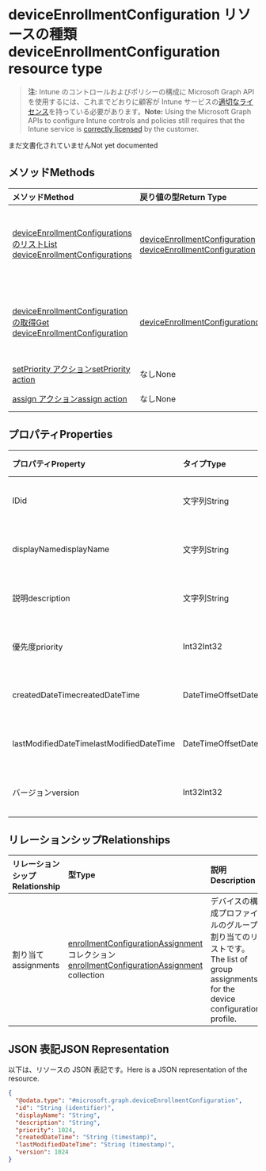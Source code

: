 # <a name="deviceenrollmentconfiguration-resource-type"></a><span data-ttu-id="b7543-101">deviceEnrollmentConfiguration リソースの種類</span><span class="sxs-lookup"><span data-stu-id="b7543-101">deviceEnrollmentConfiguration resource type</span></span>

> <span data-ttu-id="b7543-102">**注:** Intune のコントロールおよびポリシーの構成に Microsoft Graph API を使用するには、これまでどおりに顧客が Intune サービスの[適切なライセンス](https://go.microsoft.com/fwlink/?linkid=839381)を持っている必要があります。</span><span class="sxs-lookup"><span data-stu-id="b7543-102">**Note:** Using the Microsoft Graph APIs to configure Intune controls and policies still requires that the Intune service is [correctly licensed](https://go.microsoft.com/fwlink/?linkid=839381) by the customer.</span></span>

<span data-ttu-id="b7543-103">まだ文書化されていません</span><span class="sxs-lookup"><span data-stu-id="b7543-103">Not yet documented</span></span>
## <a name="methods"></a><span data-ttu-id="b7543-104">メソッド</span><span class="sxs-lookup"><span data-stu-id="b7543-104">Methods</span></span>
|<span data-ttu-id="b7543-105">メソッド</span><span class="sxs-lookup"><span data-stu-id="b7543-105">Method</span></span>|<span data-ttu-id="b7543-106">戻り値の型</span><span class="sxs-lookup"><span data-stu-id="b7543-106">Return Type</span></span>|<span data-ttu-id="b7543-107">説明</span><span class="sxs-lookup"><span data-stu-id="b7543-107">Description</span></span>|
|:---|:---|:---|
|[<span data-ttu-id="b7543-108">deviceEnrollmentConfigurations のリスト</span><span class="sxs-lookup"><span data-stu-id="b7543-108">List deviceEnrollmentConfigurations</span></span>](../api/intune_onboarding_deviceenrollmentconfiguration_list.md)|<span data-ttu-id="b7543-109">[deviceEnrollmentConfiguration](../resources/intune_onboarding_deviceenrollmentconfiguration.md) コレクション</span><span class="sxs-lookup"><span data-stu-id="b7543-109">[deviceEnrollmentConfiguration](../resources/intune_onboarding_deviceenrollmentconfiguration.md) collection</span></span>|<span data-ttu-id="b7543-110">[deviceEnrollmentConfiguration](../resources/intune_onboarding_deviceenrollmentconfiguration.md) オブジェクトのプロパティとリレーションシップをリストします。</span><span class="sxs-lookup"><span data-stu-id="b7543-110">List properties and relationships of the [deviceEnrollmentConfiguration](../resources/intune_onboarding_deviceenrollmentconfiguration.md) objects.</span></span>|
|[<span data-ttu-id="b7543-111">deviceEnrollmentConfiguration の取得</span><span class="sxs-lookup"><span data-stu-id="b7543-111">Get deviceEnrollmentConfiguration</span></span>](../api/intune_onboarding_deviceenrollmentconfiguration_get.md)|[<span data-ttu-id="b7543-112">deviceEnrollmentConfiguration</span><span class="sxs-lookup"><span data-stu-id="b7543-112">deviceEnrollmentConfiguration</span></span>](../resources/intune_onboarding_deviceenrollmentconfiguration.md)|<span data-ttu-id="b7543-113">[deviceEnrollmentConfiguration](../resources/intune_onboarding_deviceenrollmentconfiguration.md) オブジェクトのプロパティとリレーションシップを読み取ります。</span><span class="sxs-lookup"><span data-stu-id="b7543-113">Read properties and relationships of the [deviceEnrollmentConfiguration](../resources/intune_onboarding_deviceenrollmentconfiguration.md) object.</span></span>|
|[<span data-ttu-id="b7543-114">setPriority アクション</span><span class="sxs-lookup"><span data-stu-id="b7543-114">setPriority action</span></span>](../api/intune_onboarding_deviceenrollmentconfiguration_setpriority.md)|<span data-ttu-id="b7543-115">なし</span><span class="sxs-lookup"><span data-stu-id="b7543-115">None</span></span>|<span data-ttu-id="b7543-116">まだ文書化されていません</span><span class="sxs-lookup"><span data-stu-id="b7543-116">Not yet documented</span></span>|
|[<span data-ttu-id="b7543-117">assign アクション</span><span class="sxs-lookup"><span data-stu-id="b7543-117">assign action</span></span>](../api/intune_onboarding_deviceenrollmentconfiguration_assign.md)|<span data-ttu-id="b7543-118">なし</span><span class="sxs-lookup"><span data-stu-id="b7543-118">None</span></span>|<span data-ttu-id="b7543-119">まだ文書化されていません</span><span class="sxs-lookup"><span data-stu-id="b7543-119">Not yet documented</span></span>|

## <a name="properties"></a><span data-ttu-id="b7543-120">プロパティ</span><span class="sxs-lookup"><span data-stu-id="b7543-120">Properties</span></span>
|<span data-ttu-id="b7543-121">プロパティ</span><span class="sxs-lookup"><span data-stu-id="b7543-121">Property</span></span>|<span data-ttu-id="b7543-122">タイプ</span><span class="sxs-lookup"><span data-stu-id="b7543-122">Type</span></span>|<span data-ttu-id="b7543-123">説明</span><span class="sxs-lookup"><span data-stu-id="b7543-123">Description</span></span>|
|:---|:---|:---|
|<span data-ttu-id="b7543-124">ID</span><span class="sxs-lookup"><span data-stu-id="b7543-124">id</span></span>|<span data-ttu-id="b7543-125">文字列</span><span class="sxs-lookup"><span data-stu-id="b7543-125">String</span></span>|<span data-ttu-id="b7543-126">まだ文書化されていません</span><span class="sxs-lookup"><span data-stu-id="b7543-126">Not yet documented</span></span>|
|<span data-ttu-id="b7543-127">displayName</span><span class="sxs-lookup"><span data-stu-id="b7543-127">displayName</span></span>|<span data-ttu-id="b7543-128">文字列</span><span class="sxs-lookup"><span data-stu-id="b7543-128">String</span></span>|<span data-ttu-id="b7543-129">まだ文書化されていません</span><span class="sxs-lookup"><span data-stu-id="b7543-129">Not yet documented</span></span>|
|<span data-ttu-id="b7543-130">説明</span><span class="sxs-lookup"><span data-stu-id="b7543-130">description</span></span>|<span data-ttu-id="b7543-131">文字列</span><span class="sxs-lookup"><span data-stu-id="b7543-131">String</span></span>|<span data-ttu-id="b7543-132">まだ文書化されていません</span><span class="sxs-lookup"><span data-stu-id="b7543-132">Not yet documented</span></span>|
|<span data-ttu-id="b7543-133">優先度</span><span class="sxs-lookup"><span data-stu-id="b7543-133">priority</span></span>|<span data-ttu-id="b7543-134">Int32</span><span class="sxs-lookup"><span data-stu-id="b7543-134">Int32</span></span>|<span data-ttu-id="b7543-135">まだ文書化されていません</span><span class="sxs-lookup"><span data-stu-id="b7543-135">Not yet documented</span></span>|
|<span data-ttu-id="b7543-136">createdDateTime</span><span class="sxs-lookup"><span data-stu-id="b7543-136">createdDateTime</span></span>|<span data-ttu-id="b7543-137">DateTimeOffset</span><span class="sxs-lookup"><span data-stu-id="b7543-137">DateTimeOffset</span></span>|<span data-ttu-id="b7543-138">まだ文書化されていません</span><span class="sxs-lookup"><span data-stu-id="b7543-138">Not yet documented</span></span>|
|<span data-ttu-id="b7543-139">lastModifiedDateTime</span><span class="sxs-lookup"><span data-stu-id="b7543-139">lastModifiedDateTime</span></span>|<span data-ttu-id="b7543-140">DateTimeOffset</span><span class="sxs-lookup"><span data-stu-id="b7543-140">DateTimeOffset</span></span>|<span data-ttu-id="b7543-141">まだ文書化されていません</span><span class="sxs-lookup"><span data-stu-id="b7543-141">Not yet documented</span></span>|
|<span data-ttu-id="b7543-142">バージョン</span><span class="sxs-lookup"><span data-stu-id="b7543-142">version</span></span>|<span data-ttu-id="b7543-143">Int32</span><span class="sxs-lookup"><span data-stu-id="b7543-143">Int32</span></span>|<span data-ttu-id="b7543-144">まだ文書化されていません</span><span class="sxs-lookup"><span data-stu-id="b7543-144">Not yet documented</span></span>|

## <a name="relationships"></a><span data-ttu-id="b7543-145">リレーションシップ</span><span class="sxs-lookup"><span data-stu-id="b7543-145">Relationships</span></span>
|<span data-ttu-id="b7543-146">リレーションシップ</span><span class="sxs-lookup"><span data-stu-id="b7543-146">Relationship</span></span>|<span data-ttu-id="b7543-147">型</span><span class="sxs-lookup"><span data-stu-id="b7543-147">Type</span></span>|<span data-ttu-id="b7543-148">説明</span><span class="sxs-lookup"><span data-stu-id="b7543-148">Description</span></span>|
|:---|:---|:---|
|<span data-ttu-id="b7543-149">割り当て</span><span class="sxs-lookup"><span data-stu-id="b7543-149">assignments</span></span>|<span data-ttu-id="b7543-150">[enrollmentConfigurationAssignment](../resources/intune_onboarding_enrollmentconfigurationassignment.md) コレクション</span><span class="sxs-lookup"><span data-stu-id="b7543-150">[enrollmentConfigurationAssignment](../resources/intune_onboarding_enrollmentconfigurationassignment.md) collection</span></span>|<span data-ttu-id="b7543-151">デバイスの構成プロファイルのグループ割り当てのリストです。</span><span class="sxs-lookup"><span data-stu-id="b7543-151">The list of group assignments for the device configuration profile.</span></span>|

## <a name="json-representation"></a><span data-ttu-id="b7543-152">JSON 表記</span><span class="sxs-lookup"><span data-stu-id="b7543-152">JSON Representation</span></span>
<span data-ttu-id="b7543-153">以下は、リソースの JSON 表記です。</span><span class="sxs-lookup"><span data-stu-id="b7543-153">Here is a JSON representation of the resource.</span></span>
<!--{
  "blockType": "resource",
  "baseType": "microsoft.graph.entity",
  "keyProperty": "id",
  "@odata.type": "microsoft.graph.deviceEnrollmentConfiguration"
}-->
``` json
{
  "@odata.type": "#microsoft.graph.deviceEnrollmentConfiguration",
  "id": "String (identifier)",
  "displayName": "String",
  "description": "String",
  "priority": 1024,
  "createdDateTime": "String (timestamp)",
  "lastModifiedDateTime": "String (timestamp)",
  "version": 1024
}
```








